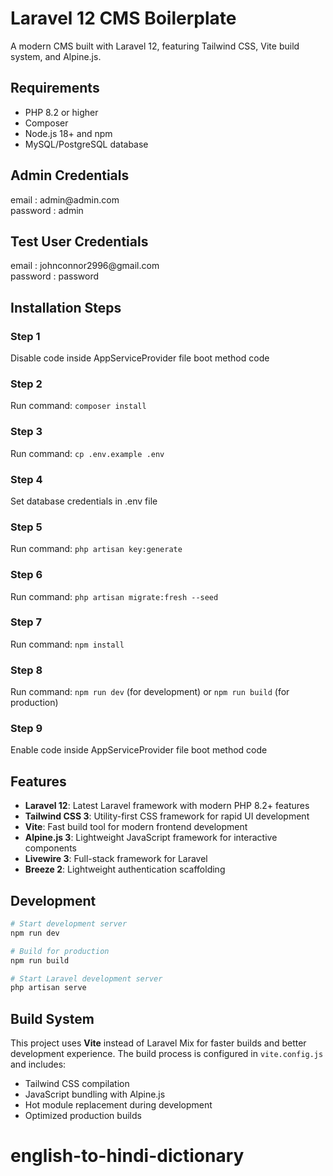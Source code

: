 # Laravel 12 CMS Boilerplate

A modern CMS built with Laravel 12, featuring Tailwind CSS, Vite build system, and Alpine.js.

## Requirements

- PHP 8.2 or higher
- Composer
- Node.js 18+ and npm
- MySQL/PostgreSQL database

## Admin Credentials

<p>
email : admin@admin.com<br>
password : admin
</p>

## Test User Credentials

<p>
email : johnconnor2996@gmail.com<br>
password : password
</p>

## Installation Steps

### Step 1
<p>Disable code inside AppServiceProvider file boot method code</p>

### Step 2
<p>Run command: <code>composer install</code></p>

### Step 3
<p>Run command: <code>cp .env.example .env</code></p>

### Step 4
<p>Set database credentials in .env file</p>

### Step 5
<p>Run command: <code>php artisan key:generate</code></p>

### Step 6
<p>Run command: <code>php artisan migrate:fresh --seed</code></p>

### Step 7
<p>Run command: <code>npm install</code></p>

### Step 8
<p>Run command: <code>npm run dev</code> (for development) or <code>npm run build</code> (for production)</p>

### Step 9
<p>Enable code inside AppServiceProvider file boot method code</p>

## Features

- **Laravel 12**: Latest Laravel framework with modern PHP 8.2+ features
- **Tailwind CSS 3**: Utility-first CSS framework for rapid UI development
- **Vite**: Fast build tool for modern frontend development
- **Alpine.js 3**: Lightweight JavaScript framework for interactive components
- **Livewire 3**: Full-stack framework for Laravel
- **Breeze 2**: Lightweight authentication scaffolding

## Development

```bash
# Start development server
npm run dev

# Build for production
npm run build

# Start Laravel development server
php artisan serve
```

## Build System

This project uses **Vite** instead of Laravel Mix for faster builds and better development experience. The build process is configured in `vite.config.js` and includes:

- Tailwind CSS compilation
- JavaScript bundling with Alpine.js
- Hot module replacement during development
- Optimized production builds
# english-to-hindi-dictionary

